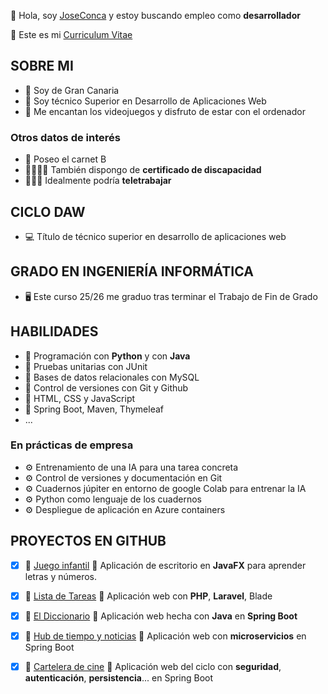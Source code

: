 👋 Hola, soy [JoseConca](https://www.linkedin.com/in/joseconca/) y estoy buscando empleo como **desarrollador**

📖 Este es mi [Curriculum Vitae](https://joseconca.github.io)

## SOBRE MI
 - 🏡 Soy de Gran Canaria 
 - 🌱 Soy técnico Superior en Desarrollo de Aplicaciones Web
 - 💖 Me encantan los videojuegos y disfruto de estar con el ordenador

### Otros datos de interés
 - 🚗 Poseo el carnet B
 - 👨🏼‍🦽‍➡️ También dispongo de **certificado de discapacidad**
 - 👨🏼‍💻 Idealmente podría **teletrabajar** 
   
## CICLO DAW
 - 💻 Título de técnico superior en desarrollo de aplicaciones web

## GRADO EN INGENIERÍA INFORMÁTICA
 - 🖥️ Este curso 25/26 me graduo tras terminar el Trabajo de Fin de Grado

## HABILIDADES
 - 📓 Programación con **Python** y con **Java**
 - 📓 Pruebas unitarias con JUnit
 - 📓 Bases de datos relacionales con MySQL
 - 📓 Control de versiones con Git y Github
 - 📓 HTML, CSS y JavaScript
 - 📓 Spring Boot, Maven, Thymeleaf
 - ...
   
### En prácticas de empresa
 - ⚙️ Entrenamiento de una IA para una tarea concreta
 - ⚙️ Control de versiones y documentación en Git
 - ⚙️ Cuadernos júpiter en entorno de google Colab para entrenar la IA
 - ⚙️ Python como lenguaje de los cuadernos
 - ⚙️ Despliegue de aplicación en Azure containers

## PROYECTOS EN GITHUB
- [x] 🚀 [Juego infantil](https://github.com/joseconca/juego-infantil) 📓 Aplicación de escritorio en **JavaFX** para aprender letras y números.
- [x] 🚀 [Lista de Tareas](https://github.com/JoseConca/lista-laravel-php) 📓 Aplicación web con **PHP**, **Laravel**, Blade
- [x] 🚀 [El Diccionario](https://github.com/JoseConca/daw-dsw-ElDiccionario) 📓 Aplicación web hecha con **Java** en **Spring Boot**
- [x] 🚀 [Hub de tiempo y noticias](https://github.com/JoseConca/hubtiemponoticias-springboot-microservicios) 📓 Aplicación web con **microservicios** en Spring Boot
- [x] 🚀 [Cartelera de cine](https://github.com/joseconca/daw-dsw-cartelera) 📓 Aplicación web del ciclo con **seguridad**, **autenticación**, **persistencia**... en Spring Boot
 

<!---
JoseConca/JoseConca is a ✨ special ✨ repository because its `README.md` (this file) appears on your GitHub profile.
You can click the Preview link to take a look at your changes.
--->
